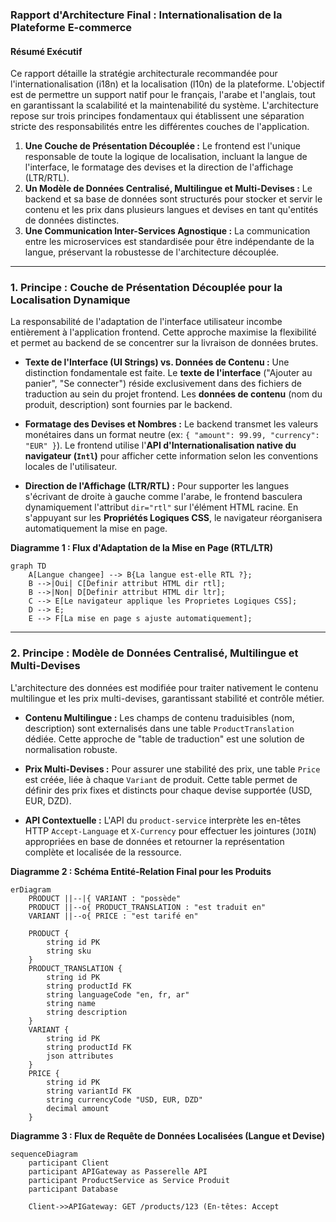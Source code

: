 

### **Rapport d'Architecture Final : Internationalisation de la Plateforme E-commerce**

#### **Résumé Exécutif**

Ce rapport détaille la stratégie architecturale recommandée pour l'internationalisation (i18n) et la localisation (l10n) de la plateforme. L'objectif est de permettre un support natif pour le français, l'arabe et l'anglais, tout en garantissant la scalabilité et la maintenabilité du système. L'architecture repose sur trois principes fondamentaux qui établissent une séparation stricte des responsabilités entre les différentes couches de l'application.

1.  **Une Couche de Présentation Découplée :** Le frontend est l'unique responsable de toute la logique de localisation, incluant la langue de l'interface, le formatage des devises et la direction de l'affichage (LTR/RTL).
2.  **Un Modèle de Données Centralisé, Multilingue et Multi-Devises :** Le backend et sa base de données sont structurés pour stocker et servir le contenu et les prix dans plusieurs langues et devises en tant qu'entités de données distinctes.
3.  **Une Communication Inter-Services Agnostique :** La communication entre les microservices est standardisée pour être indépendante de la langue, préservant la robustesse de l'architecture découplée.

---

### **1. Principe : Couche de Présentation Découplée pour la Localisation Dynamique**

La responsabilité de l'adaptation de l'interface utilisateur incombe entièrement à l'application frontend. Cette approche maximise la flexibilité et permet au backend de se concentrer sur la livraison de données brutes.

*   **Texte de l'Interface (UI Strings) vs. Données de Contenu :** Une distinction fondamentale est faite. Le **texte de l'interface** ("Ajouter au panier", "Se connecter") réside exclusivement dans des fichiers de traduction au sein du projet frontend. Les **données de contenu** (nom du produit, description) sont fournies par le backend.

*   **Formatage des Devises et Nombres :** Le backend transmet les valeurs monétaires dans un format neutre (ex: `{ "amount": 99.99, "currency": "EUR" }`). Le frontend utilise l'**API d'Internationalisation native du navigateur (`Intl`)** pour afficher cette information selon les conventions locales de l'utilisateur.

*   **Direction de l'Affichage (LTR/RTL) :** Pour supporter les langues s'écrivant de droite à gauche comme l'arabe, le frontend basculera dynamiquement l'attribut `dir="rtl"` sur l'élément HTML racine. En s'appuyant sur les **Propriétés Logiques CSS**, le navigateur réorganisera automatiquement la mise en page.

**Diagramme 1 : Flux d'Adaptation de la Mise en Page (RTL/LTR)**

```mermaid
graph TD
    A[Langue changee] --> B{La langue est-elle RTL ?};
    B -->|Oui| C[Definir attribut HTML dir rtl];
    B -->|Non| D[Definir attribut HTML dir ltr];
    C --> E[Le navigateur applique les Proprietes Logiques CSS];
    D --> E;
    E --> F[La mise en page s ajuste automatiquement];
```

---

### **2. Principe : Modèle de Données Centralisé, Multilingue et Multi-Devises**

L'architecture des données est modifiée pour traiter nativement le contenu multilingue et les prix multi-devises, garantissant stabilité et contrôle métier.

*   **Contenu Multilingue :** Les champs de contenu traduisibles (nom, description) sont externalisés dans une table `ProductTranslation` dédiée. Cette approche de "table de traduction" est une solution de normalisation robuste.

*   **Prix Multi-Devises :** Pour assurer une stabilité des prix, une table `Price` est créée, liée à chaque `Variant` de produit. Cette table permet de définir des prix fixes et distincts pour chaque devise supportée (USD, EUR, DZD).

*   **API Contextuelle :** L'API du `product-service` interprète les en-têtes HTTP `Accept-Language` et `X-Currency` pour effectuer les jointures (`JOIN`) appropriées en base de données et retourner la représentation complète et localisée de la ressource.

**Diagramme 2 : Schéma Entité-Relation Final pour les Produits**

```mermaid
erDiagram
    PRODUCT ||--|{ VARIANT : "possède"
    PRODUCT ||--o{ PRODUCT_TRANSLATION : "est traduit en"
    VARIANT ||--o{ PRICE : "est tarifé en"

    PRODUCT {
        string id PK
        string sku
    }
    PRODUCT_TRANSLATION {
        string id PK
        string productId FK
        string languageCode "en, fr, ar"
        string name
        string description
    }
    VARIANT {
        string id PK
        string productId FK
        json attributes
    }
    PRICE {
        string id PK
        string variantId FK
        string currencyCode "USD, EUR, DZD"
        decimal amount
    }
```

**Diagramme 3 : Flux de Requête de Données Localisées (Langue et Devise)**

```mermaid
sequenceDiagram
    participant Client
    participant APIGateway as Passerelle API
    participant ProductService as Service Produit
    participant Database

    Client->>APIGateway: GET /products/123 (En-têtes: Accept
